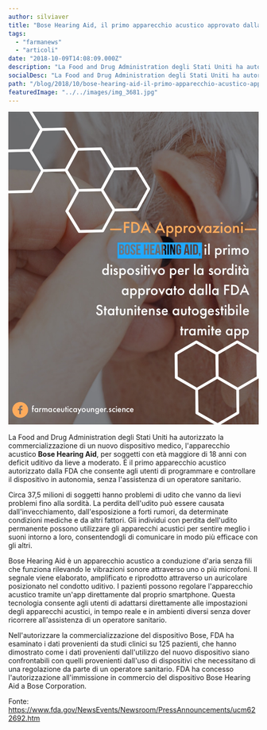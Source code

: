 ```yaml
---
author: silviaver
title: "Bose Hearing Aid, il primo apparecchio acustico approvato dalla FDA statunitense autogestibile tramite app"
tags:
  - "farmanews"
  - "articoli"
date: "2018-10-09T14:08:09.000Z"
description: "La Food and Drug Administration degli Stati Uniti ha autorizzato la commercializzazione di un nuovo dispositivo medico, l'apparecchio acustico Bose Hearing Aid, per soggetti con età maggiore di 18 anni con deficit uditivo da lieve a moderato. È il primo apparecchio acustico autorizzato dalla FDA che consente agli utenti di programmare e controllare il dispositivo in autonomia, senza l'assistenza di un operatore sanitario."
socialDesc: "La Food and Drug Administration degli Stati Uniti ha autorizzato la commercializzazione di un nuovo dispositivo medico, l'apparecchio acustico Bose Hearing Aid, per soggetti con età maggiore di 18 anni con deficit uditivo da lieve a moderato. È il primo apparecchio acustico autorizzato dalla FDA che consente agli utenti di programmare e controllare il dispositivo in autonomia, senza l'assistenza di un operatore sanitario.\n\nBose Hearing Aid è un apparecchio acustico a conduzione d'aria senza fili che funziona rilevando le vibrazioni sonore attraverso uno o più microfoni. Il segnale viene elaborato, amplificato e riprodotto attraverso un auricolare posizionato nel condotto uditivo. I pazienti possono regolare l'apparecchio acustico tramite un'app direttamente dal proprio smartphone. Questa tecnologia consente agli utenti di adattarsi direttamente alle impostazioni degli apparecchi acustici, in tempo reale e in ambienti diversi senza dover ricorrere all'assistenza di un operatore sanitario.\n\nFDA ha concesso l'autorizzazione all'immissione in commercio del dispositivo Bose Hearing Aid a Bose Corporation.\n\nFonte: https://www.fda.gov/NewsEvents/Newsroom/PressAnnouncements/ucm622692.htm"
path: "/blog/2018/10/bose-hearing-aid-il-primo-apparecchio-acustico-approvato-dalla-fda-statunitense-autogestibile-tramite-app/"
featuredImage: "../../images/img_3681.jpg"
---
```


![](../../images/img_3681.jpg)

La Food and Drug Administration degli Stati Uniti ha autorizzato la commercializzazione di un nuovo dispositivo medico, l'apparecchio acustico **Bose Hearing Aid**, per soggetti con età maggiore di 18 anni con deficit uditivo da lieve a moderato. È il primo apparecchio acustico autorizzato dalla FDA che consente agli utenti di programmare e controllare il dispositivo in autonomia, senza l'assistenza di un operatore sanitario.

Circa 37,5 milioni di soggetti hanno problemi di udito che vanno da lievi problemi fino alla sordità. La perdita dell'udito può essere causata dall'invecchiamento, dall'esposizione a forti rumori, da determinate condizioni mediche e da altri fattori. Gli individui con perdita dell'udito permanente possono utilizzare gli apparecchi acustici per sentire meglio i suoni intorno a loro, consentendogli di comunicare in modo più efficace con gli altri.

Bose Hearing Aid è un apparecchio acustico a conduzione d'aria senza fili che funziona rilevando le vibrazioni sonore attraverso uno o più microfoni. Il segnale viene elaborato, amplificato e riprodotto attraverso un auricolare posizionato nel condotto uditivo. I pazienti possono regolare l'apparecchio acustico tramite un'app direttamente dal proprio smartphone. Questa tecnologia consente agli utenti di adattarsi direttamente alle impostazioni degli apparecchi acustici, in tempo reale e in ambienti diversi senza dover ricorrere all'assistenza di un operatore sanitario.

Nell'autorizzare la commercializzazione del dispositivo Bose, FDA ha esaminato i dati provenienti da studi clinici su 125 pazienti, che hanno dimostrato come i dati provenienti dall'utilizzo del nuovo dispositivo siano confrontabili con quelli provenienti dall'uso di dispositivi che necessitano di una regolazione da parte di un operatore sanitario. FDA ha concesso l'autorizzazione all'immissione in commercio del dispositivo Bose Hearing Aid a Bose Corporation.

Fonte: https://www.fda.gov/NewsEvents/Newsroom/PressAnnouncements/ucm622692.htm
